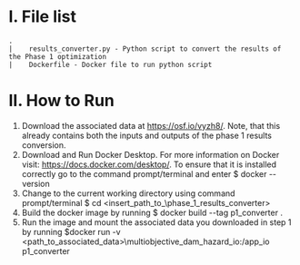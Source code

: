 # I. File list
```
.
|    results_converter.py - Python script to convert the results of the Phase 1 optimization
|    Dockerfile - Docker file to run python script
```

# II. How to Run
1. Download the associated data at https://osf.io/vyzh8/. Note, that this already contains both the inputs and outputs 
of the phase 1 results conversion.
2. Download and Run Docker Desktop. For more information on Docker visit: https://docs.docker.com/desktop/. To ensure 
that it is installed correctly go to the command prompt/terminal and enter $ docker --version
3. Change to the current working directory using command prompt/terminal $ cd <insert_path_to_\phase_1_results_converter>
4. Build the docker image by running $ docker build --tag p1_converter .
5. Run the image and mount the associated data you downloaded in step 1 by running
$docker run -v <path_to_associated_data>\multiobjective_dam_hazard_io:/app_io p1_converter 

